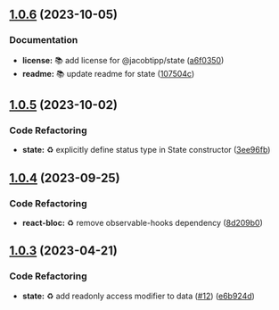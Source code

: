 ## [1.0.6](https://github.com/jacobtipp/bloc-state/compare/state-v1.0.5...state-v1.0.6) (2023-10-05)


### Documentation

* **license:** 📚️ add license for @jacobtipp/state ([a6f0350](https://github.com/jacobtipp/bloc-state/commit/a6f03503817765b5893eb700894672ed3bd8b710))
* **readme:** 📚️ update readme for state ([107504c](https://github.com/jacobtipp/bloc-state/commit/107504c22f9957b1ed66615d8e0c7d46ba4ecaa8))

## [1.0.5](https://github.com/jacobtipp/bloc-state/compare/state-v1.0.4...state-v1.0.5) (2023-10-02)


### Code Refactoring

* **state:** ♻️ explicitly define status type in State constructor ([3ee96fb](https://github.com/jacobtipp/bloc-state/commit/3ee96fbc77daa57a04d4491d4ac3ebf804b60052))

## [1.0.4](https://github.com/jacobtipp/bloc-state/compare/state-v1.0.3...state-v1.0.4) (2023-09-25)


### Code Refactoring

* **react-bloc:** ♻️ remove observable-hooks dependency ([8d209b0](https://github.com/jacobtipp/bloc-state/commit/8d209b0bbb7372179090aff3dee429f5500e8f88))

## [1.0.3](https://github.com/jacobtipp/bloc-state/compare/state-v1.0.2...state-v1.0.3) (2023-04-21)


### Code Refactoring

* **state:** ♻️ add readonly access modifier to data ([#12](https://github.com/jacobtipp/bloc-state/issues/12)) ([e6b924d](https://github.com/jacobtipp/bloc-state/commit/e6b924dc4d8c9727c3faa613d77e753f3c678932))
